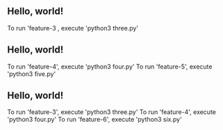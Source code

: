 ## Hello, world!

To run 'feature-3 , execute 'python3 three.py'
## Hello, world!

To run 'feature-4', execute 'python3 four.py'
To run 'feature-5', execute 'python3 five.py'

## Hello, world!
To run 'feature-3', execute 'python3 three.py'
To run 'feature-4', execute 'python3 four.py'
To run 'feature-6', execute 'python3 six.py'
